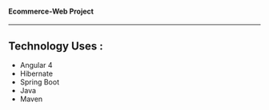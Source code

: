 #### Ecommerce-Web Project

***

## Technology Uses :

- Angular 4
- Hibernate
- Spring Boot
- Java
- Maven


  
